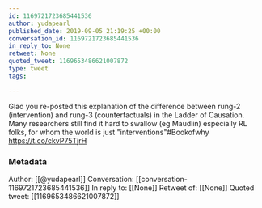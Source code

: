 ```yaml
---
id: 1169721723685441536
author: yudapearl
published_date: 2019-09-05 21:19:25 +00:00
conversation_id: 1169721723685441536
in_reply_to: None
retweet: None
quoted_tweet: 1169653486621007872
type: tweet
tags:

---
```


Glad you re-posted this explanation of the difference between rung-2 (intervention) and rung-3 (counterfactuals) in the Ladder of Causation. Many researchers still find it hard to swallow (eg Maudlin) especially RL folks, for whom the world is just "interventions"#Bookofwhy https://t.co/ckvP75TjrH

### Metadata

Author: [[@yudapearl]]
Conversation: [[conversation-1169721723685441536]]
In reply to: [[None]]
Retweet of: [[None]]
Quoted tweet: [[1169653486621007872]]
